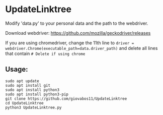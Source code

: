 # UpdateLinktree

Modify 'data.py' to your personal data and the path to the webdriver.

Download webdriver: https://github.com/mozilla/geckodriver/releases

If you are using chromedriver, change the 11th line to ```driver = webdriver.Chrome(executable_path=data.driver_path)``` and delete all lines that contain ```# Delete if using chrome```

## Usage:
```
sudo apt update
sudo apt install git
sudo apt install python3
sudo apt install python3-pip
git clone https://github.com/giovabos11/UpdateLinktree
cd UpdateLinktree
python3 UpdateLinktree.py
```
